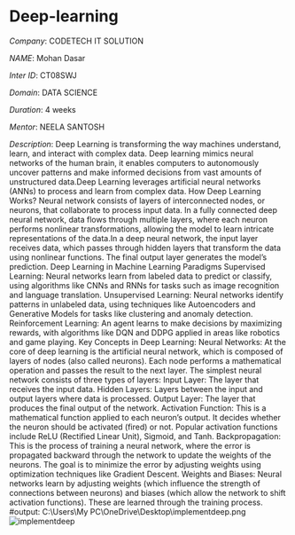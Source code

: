 # Deep-learning

*Company*: CODETECH IT SOLUTION

*NAME*: Mohan Dasar

*Inter ID*: CT08SWJ

*Domain*: DATA SCIENCE

*Duration*: 4 weeks

*Mentor*: NEELA SANTOSH

*Description*: Deep Learning is transforming the way machines understand, learn, and interact with complex data. Deep learning mimics neural networks of the human brain, it enables computers to autonomously uncover patterns and make informed decisions from vast amounts of unstructured data.Deep Learning leverages artificial neural networks (ANNs) to process and learn from complex data. How Deep Learning Works? Neural network consists of layers of interconnected nodes, or neurons, that collaborate to process input data. In a fully connected deep neural network, data flows through multiple layers, where each neuron performs nonlinear transformations, allowing the model to learn intricate representations of the data.In a deep neural network, the input layer receives data, which passes through hidden layers that transform the data using nonlinear functions. The final output layer generates the model’s prediction. Deep Learning in Machine Learning Paradigms Supervised Learning: Neural networks learn from labeled data to predict or classify, using algorithms like CNNs and RNNs for tasks such as image recognition and language translation. Unsupervised Learning: Neural networks identify patterns in unlabeled data, using techniques like Autoencoders and Generative Models for tasks like clustering and anomaly detection. Reinforcement Learning: An agent learns to make decisions by maximizing rewards, with algorithms like DQN and DDPG applied in areas like robotics and game playing. Key Concepts in Deep Learning:
Neural Networks: At the core of deep learning is the artificial neural network, which is composed of layers of nodes (also called neurons). Each node performs a mathematical operation and passes the result to the next layer. The simplest neural network consists of three types of layers: Input Layer: The layer that receives the input data. Hidden Layers: Layers between the input and output layers where data is processed. Output Layer: The layer that produces the final output of the network. Activation Function: This is a mathematical function applied to each neuron’s output. It decides whether the neuron should be activated (fired) or not. Popular activation functions include ReLU (Rectified Linear Unit), Sigmoid, and Tanh. Backpropagation: This is the process of training a neural network, where the error is propagated backward through the network to update the weights of the neurons. The goal is to minimize the error by adjusting weights using optimization techniques like Gradient Descent. Weights and Biases: Neural networks learn by adjusting weights (which influence the strength of connections between neurons) and biases (which allow the network to shift activation functions). These are learned through the training process.
#output: C:\Users\My PC\OneDrive\Desktop\implementdeep.png ![implementdeep](https://github.com/user-attachments/assets/dd966b20-9df3-48d2-bf78-d78c5357ede7)


